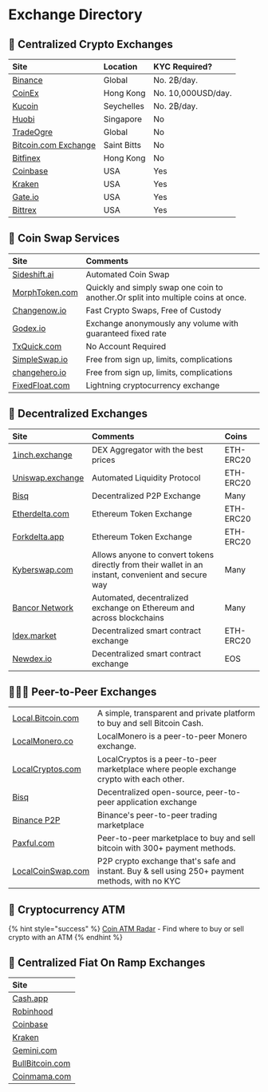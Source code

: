 # Exchange Directory

## 🏢 Centralized Crypto Exchanges

| Site | Location | KYC Required? |
| :--- | :--- | :--- |
| [Binance](https://www.binance.com/en/register?ref=RI4R7YI6) | Global | No. 2₿/day. |
| [CoinEx](https://www.coinex.com/register?refer_code=6rcz2) | Hong Kong | No. 10,000USD/day. |
| [Kucoin](%20https://www.kucoin.com/#/trade/XTZ-USDT?rcode=) | Seychelles | No. 2₿/day. |
| [Huobi](https://www.hbg.com/en-us/exchange/?s=xtz_btc&invite_code=) | Singapore | No |
| [TradeOgre](https://tradeogre.com/markets) | Global | No |
| [Bitcoin.com Exchange](https://exchange.bitcoin.com) | Saint Bitts | No |
| [Bitfinex](https://www.bitfinex.com/t/XTZ:USD) | Hong Kong | No |
| [Coinbase](https://pro.coinbase.com/trade/XTZ-USD) | USA | Yes |
| [Kraken](https://www.kraken.com) | USA | Yes |
| [Gate.io](https://www.gate.io/trade/xtz_usdt) | USA | Yes |
| [Bittrex](https://bittrex.com/Market/Index?MarketName=BTC-XTZ) | USA | Yes |

## 🔀 Coin Swap Services

| Site | Comments |
| :--- | :--- |
| [Sideshift.ai](https://sideshift.ai/a/ziLELkDY5) | Automated Coin Swap |
| [MorphToken.com](https://www.morphtoken.com) | Quickly and simply swap one coin to another.Or split into multiple coins at once. |
| [Changenow.io](https://changenow.io?link_id=e542777107ca34) | Fast Crypto Swaps, Free of Custody |
| [Godex.io](https://godex.io/?aff_id=zNyhC0A10Be5YRBt&utm_source=affiliate&utm_medium=www&utm_campaign=zNyhC0A10Be5YRBt) | Exchange anonymously any volume with guaranteed fixed rate |
| [TxQuick.com](https://ca.txquick.com) | No Account Required |
| [SimpleSwap.io](https://simpleswap.io) | Free from sign up, limits, complications |
| [changehero.io](https://changehero.io) | Free from sign up, limits, complications |
| [FixedFloat.com](https://fixedfloat.com/?ref=cn8rt3qa) | Lightning cryptocurrency exchange |

## 🌌 Decentralized Exchanges

| Site | Comments | Coins |
| :--- | :--- | :--- |
| [1inch.exchange](https://1inch.exchange) | DEX Aggregator with the best prices | ETH-ERC20 |
| [Uniswap.exchange](https://uniswap.exchange/swap) | Automated Liquidity Protocol | ETH-ERC20 |
| [Bisq](https://bisq.network) | Decentralized P2P Exchange | Many |
| [Etherdelta.com](https://etherdelta.com) | Ethereum Token Exchange | ETH-ERC20 |
| [Forkdelta.app](https://forkdelta.app) | Ethereum Token Exchange | ETH-ERC20 |
| [Kyberswap.com](https://kyberswap.com/swap) | Allows anyone to convert tokens directly from their wallet in an instant, convenient and secure way | Many |
| [Bancor Network](https://www.bancor.network) | Automated, decentralized exchange on Ethereum and across blockchains | Many |
| [Idex.market](https://idex.market/eth/idex) | Decentralized smart contract exchange | ETH-ERC20 |
| [Newdex.io](https://newdex.io) | Decentralized smart contract exchange | EOS |

## 👩👧👦 Peer-to-Peer Exchanges

|  |  |
| :--- | :--- |
| [Local.Bitcoin.com](https://local.bitcoin.com/r/coincashew9) | A simple, transparent and private platform to buy and sell Bitcoin Cash. |
| [LocalMonero.co](https://localmonero.co) | LocalMonero is a peer-to-peer Monero exchange. |
| [LocalCryptos.com](https://localcryptos.com) | LocalCryptos is a peer-to-peer marketplace where people exchange crypto with each other. |
| [Bisq](https://bisq.network) | Decentralized open-source, peer-to-peer application exchange |
| [Binance P2P](https://p2p.binance.com) | Binance's peer-to-peer trading marketplace |
| [Paxful.com](https://paxful.com) | Peer-to-peer marketplace to buy and sell bitcoin with 300+ payment methods. |
| [LocalCoinSwap.com](https://localcoinswap.com) | P2P crypto exchange that's safe and instant. Buy & sell using 250+ payment methods, with no KYC |

## 🏧 Cryptocurrency ATM

{% hint style="success" %}
[Coin ATM Radar](https://coinatmradar.com/) - Find where to buy or sell crypto with an ATM
{% endhint %}

## 💸 Centralized Fiat On Ramp Exchanges

| Site |
| :--- |
| [Cash.app](https://cash.app) |
| [Robinhood](https://robinhood.com) |
| [Coinbase](https://www.coinbase.com) |
| [Kraken](https://www.kraken.com) |
| [Gemini.com](https://gemini.com) |
| [BullBitcoin.com](https://bullbitcoin.com) |
| [Coinmama.com](https://www.coinmama.com/) |


